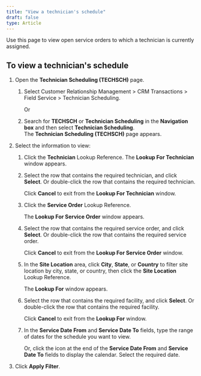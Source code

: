 ```yaml
---
title: "View a technician's schedule"
draft: false
type: Article 
---
```


Use this page to view open service orders to which a technician is currently assigned.

## To view a technician's schedule

1.  Open the **Technician Scheduling (TECHSCH)** page.

    1. Select Customer Relationship Management > CRM Transactions > Field Service > Technician Scheduling.

        Or

    1.  Search for **TECHSCH** or **Technician Scheduling** in the **Navigation box** and then select **Technician Scheduling**. <br>The **Technician Scheduling (TECHSCH)** page appears.

1.  Select the information to view:
    1.  Click the **Technician** Lookup Reference. The **Lookup For Technician** window appears.

    1.  Select the row that contains the required technician, and click **Select**. Or double-click the row that contains the required technician.

        Click **Cancel** to exit from the **Lookup For Technician** window.

    1.  Click the **Service Order** Lookup Reference.

        The **Lookup For Service Order** window appears.

    2.  Select the row that contains the required service order, and click **Select**. Or double-click the row that contains the required service order.

        Click **Cancel** to exit from the **Lookup For Service Order** window.

    3.  In the **Site Location** area, click **City**, **State**, or **Country** to filter site location by city, state, or country, then click the **Site Location** Lookup Reference.

        The **Lookup For** window appears.

    4.  Select the row that contains the required facility, and click **Select**. Or double-click the row that contains the required facility.

        Click **Cancel** to exit from the **Lookup For** window.

    5.  In the **Service Date From** and **Service Date To** fields, type the range of dates for the schedule you want to view.

        Or, click the icon at the end of the **Service Date From** and **Service Date To** fields to display the calendar. Select the required date.

1.  Click **Apply Filter**.